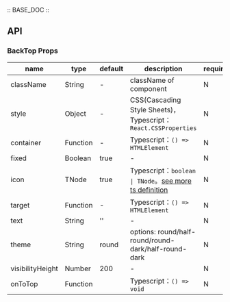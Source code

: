 :: BASE_DOC ::

## API


### BackTop Props

name | type | default | description | required
-- | -- | -- | -- | --
className | String | - | className of component | N
style | Object | - | CSS(Cascading Style Sheets)，Typescript：`React.CSSProperties` | N
container | Function | - | Typescript：`() => HTMLElement` | N
fixed | Boolean | true | \- | N
icon | TNode | true | Typescript：`boolean \| TNode`。[see more ts definition](https://github.com/Tencent/tdesign-mobile-react/blob/develop/src/common.ts) | N
target | Function | - | Typescript：`() => HTMLElement` | N
text | String | '' | \- | N
theme | String | round | options: round/half-round/round-dark/half-round-dark | N
visibilityHeight | Number | 200 | \- | N
onToTop | Function |  | Typescript：`() => void`<br/> | N
